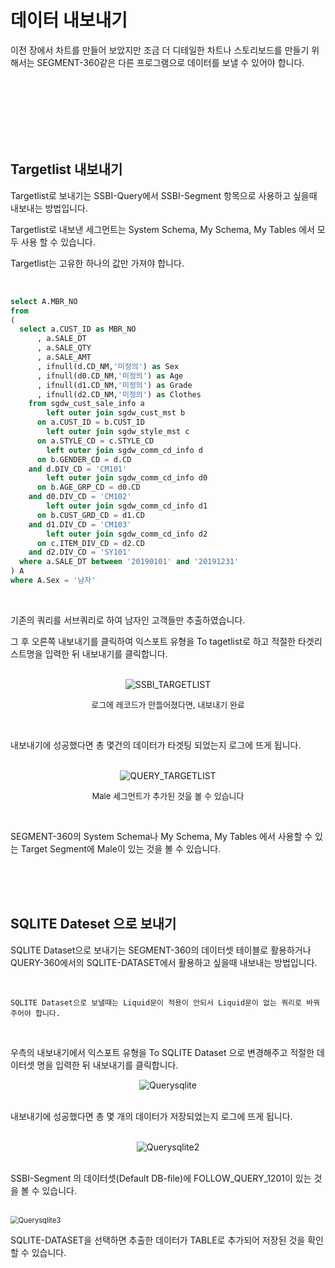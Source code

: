 
# 데이터 내보내기

이전 장에서 차트를 만들어 보았지만 조금 더 디테일한 차트나 스토리보드를 만들기 위해서는 SEGMENT-360같은 다른 프로그램으로 데이터를 보낼 수 있어야 합니다.

<br><br><br><br><br><br>

## Targetlist 내보내기

Targetlist로 보내기는 SSBI-Query에서 SSBI-Segment 항목으로 사용하고 싶을때 내보내는 방법입니다.

Targetlist로 내보낸 세그먼트는 System Schema, My Schema, My Tables 에서 모두 사용 할 수 있습니다.

Targetlist는 고유한 하나의 값만 가져야 합니다.

<br>

~~~sql
select A.MBR_NO
from
(
  select a.CUST_ID as MBR_NO
      , a.SALE_DT
      , a.SALE_QTY
      , a.SALE_AMT
      , ifnull(d.CD_NM,'미정의') as Sex
      , ifnull(d0.CD_NM,'미정의') as Age
      , ifnull(d1.CD_NM,'미정의') as Grade
      , ifnull(d2.CD_NM,'미정의') as Clothes
    from sgdw_cust_sale_info a
        left outer join sgdw_cust_mst b
      on a.CUST_ID = b.CUST_ID
        left outer join sgdw_style_mst c
      on a.STYLE_CD = c.STYLE_CD
        left outer join sgdw_comm_cd_info d
      on b.GENDER_CD = d.CD
    and d.DIV_CD = 'CM101'
        left outer join sgdw_comm_cd_info d0
      on b.AGE_GRP_CD = d0.CD
    and d0.DIV_CD = 'CM102'
        left outer join sgdw_comm_cd_info d1
      on b.CUST_GRD_CD = d1.CD
    and d1.DIV_CD = 'CM103'
        left outer join sgdw_comm_cd_info d2
      on c.ITEM_DIV_CD = d2.CD
    and d2.DIV_CD = 'SY101'
  where a.SALE_DT between '20190101' and '20191231'
) A
where A.Sex = '남자'
~~~

<br>

기존의 쿼리를 서브쿼리로 하여 남자인 고객들만 추출하였습니다.

그 후 오른쪽 내보내기를 클릭하여 익스포트 유형을 To tagetlist로 하고 적절한 타겟리스트명을 입력한 뒤 내보내기를 클릭합니다.

<br>

<center><img src="images/file3/SSBI_TARGETLIST.png" alt="SSBI_TARGETLIST"  /></center>

<p align="center"><font size="2m">로그에 레코드가 만들어졌다면, 내보내기 완료</font></p>

<br>

내보내기에 성공했다면 총 몇건의 데이터가 타겟팅 되었는지 로그에 뜨게 됩니다.

<br>

<center><img src="images/file3/QUERY_TARGETLIST.png" alt="QUERY_TARGETLIST"  /></center>

<p align="center"><font size="2m">Male 세그먼트가 추가된 것을 볼 수 있습니다</font></p>

<br>

SEGMENT-360의 System Schema나 My Schema, My Tables 에서 사용할 수 있는 Target Segment에 Male이 있는 것을 볼 수 있습니다.

<br><br><br>

## SQLITE Dateset 으로 보내기

SQLITE Dataset으로 보내기는 SEGMENT-360의 데이터셋 테이블로 활용하거나 QUERY-360에서의 SQLITE-DATASET에서 활용하고 싶을때 내보내는 방법입니다.  

<br>

```warning
SQLITE Dataset으로 보낼때는 Liquid문이 적용이 안되서 Liquid문이 없는 쿼리로 바꿔주어야 합니다.
```

<br>

우측의 내보내기에서 익스포트 유형을 To SQLITE Dataset 으로 변경해주고 적절한 데이터셋 명을 입력한 뒤 내보내기를 클릭합니다.

<center><img src="images/file3/Querysqlite.png" alt="Querysqlite"  /></center>

<br>

내보내기에 성공했다면 총 몇 개의 데이터가 저장되었는지 로그에 뜨게 됩니다.

<br>

<center><img src="images/file3/Querysqlite2.png" alt="Querysqlite2"  /></center>

<br>

SSBI-Segment 의 데이터셋(Default DB-file)에 FOLLOW_QUERY_1201이 있는 것을 볼 수 있습니다.

<br>

<img src="images/file3/Querysqlite3.png" alt="Querysqlite3" style="zoom:80%;" />

<br>

SQLITE-DATASET을 선택하면 추출한 데이터가 TABLE로 추가되어 저장된 것을 확인 할 수 있습니다.
